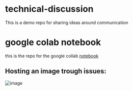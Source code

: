 # technical-discussion
 This is a demo repo for sharing ideas around communication
# google colab notebook

this is the repo for the google collab [notebook](https://colab.research.google.com/drive/1mDxvL5HrJlEdIXr83bDhyEAeCGWeXKEg?usp=sharing)

## Hosting an image trough issues:

![image](https://user-images.githubusercontent.com/65502770/190208990-137304ff-05bc-44eb-af7d-7bd85a673aeb.png)
